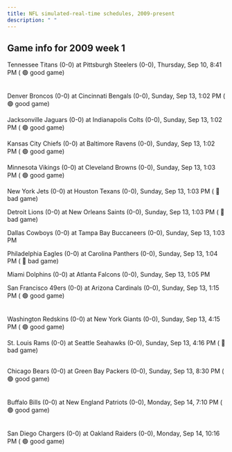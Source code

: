 ```yaml
---
title: NFL simulated-real-time schedules, 2009-present
description: " "
---
```


## Game info for 2009 week 1
Tennessee Titans (0-0) at Pittsburgh Steelers (0-0), Thursday, Sep 10, 8:41 PM (	:green_circle: good game)

<br/>Denver Broncos (0-0) at Cincinnati Bengals (0-0), Sunday, Sep 13, 1:02 PM (	:green_circle: good game)

Jacksonville Jaguars (0-0) at Indianapolis Colts (0-0), Sunday, Sep 13, 1:02 PM (	:green_circle: good game)

Kansas City Chiefs (0-0) at Baltimore Ravens (0-0), Sunday, Sep 13, 1:02 PM (	:green_circle: good game)

Minnesota Vikings (0-0) at Cleveland Browns (0-0), Sunday, Sep 13, 1:03 PM (	:green_circle: good game)

New York Jets (0-0) at Houston Texans (0-0), Sunday, Sep 13, 1:03 PM (	:red_circle: bad game)

Detroit Lions (0-0) at New Orleans Saints (0-0), Sunday, Sep 13, 1:03 PM (	:red_circle: bad game)

Dallas Cowboys (0-0) at Tampa Bay Buccaneers (0-0), Sunday, Sep 13, 1:03 PM

Philadelphia Eagles (0-0) at Carolina Panthers (0-0), Sunday, Sep 13, 1:04 PM (	:red_circle: bad game)

Miami Dolphins (0-0) at Atlanta Falcons (0-0), Sunday, Sep 13, 1:05 PM

San Francisco 49ers (0-0) at Arizona Cardinals (0-0), Sunday, Sep 13, 1:15 PM (	:green_circle: good game)

<br/>Washington Redskins (0-0) at New York Giants (0-0), Sunday, Sep 13, 4:15 PM (	:green_circle: good game)

St. Louis Rams (0-0) at Seattle Seahawks (0-0), Sunday, Sep 13, 4:16 PM (	:red_circle: bad game)

<br/>Chicago Bears (0-0) at Green Bay Packers (0-0), Sunday, Sep 13, 8:30 PM (	:green_circle: good game)

<br/>Buffalo Bills (0-0) at New England Patriots (0-0), Monday, Sep 14, 7:10 PM (	:green_circle: good game)

<br/>San Diego Chargers (0-0) at Oakland Raiders (0-0), Monday, Sep 14, 10:16 PM (	:green_circle: good game)

